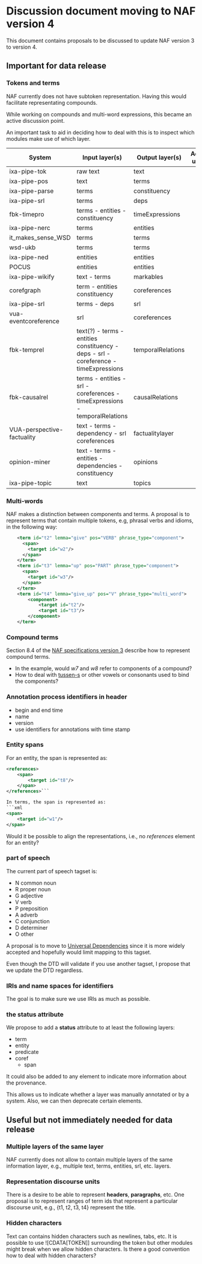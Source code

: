 # Discussion document moving to NAF version 4

This document contains proposals to be discussed to update NAF version 3 to version 4.

## Important for data release 

### Tokens and terms
NAF currently does not have subtoken representation.
Having this would facilitate representating compounds.

While working on compounds and multi-word expressions,
this became an active discussion point.

An important task to aid in deciding how to deal with this is to inspect which modules make use of which layer.

|  System | Input layer(s)  | Output layer(s)  | Actively used in  |
|---|---|---|---|
|  ixa-pipe-tok | raw text  | text   |   | 
| ixa-pipe-pos  | text  | terms   |   |
| ixa-pipe-parse  | terms   | constituency   |   |
| ixa-pipe-srl | terms | deps | |
| fbk-timepro | terms - entities - constituency | timeExpressions | | 
| ixa-pipe-nerc | terms | entities | |
| it_makes_sense_WSD | terms | terms | |
| wsd-ukb | terms | terms | |
| ixa-pipe-ned | entities | entities | |
| POCUS | entities | entities | |
| ixa-pipe-wikify | text - terms | markables | |
| corefgraph | term - entities  constituency | coreferences | |
| ixa-pipe-srl | terms - deps | srl | |
| vua-eventcoreference | srl | coreferences | |
| fbk-temprel | text(?) - terms - entities  constituency - deps - srl - coreference - timeExpressions | temporalRelations | |
| fbk-causalrel | terms - entities - srl - coreferences - timeExpressions - temporalRelations | causalRelations | |
| VUA-perspective-factuality | text - terms - dependency - srl  coreferences | factualitylayer | |
| opinion-miner | text - terms - entities - dependencies - constituency | opinions |
| ixa-pipe-topic | text | topics | |

### Multi-words

NAF makes a distinction between components and terms.
A proposal is to represent terms that contain multiple tokens, e.g, phrasal verbs and idioms,
in the following way:

```xml
    <term id="t2" lemma="give" pos="VERB" phrase_type="component">
      <span>
        <target id="w2"/>
      </span>
    </term>
    <term id="t3" lemma="up" pos="PART" phrase_type="component">
      <span>
        <target id="w3"/>
      </span>
    </term>
    <term id="t4" lemma="give_up" pos="V" phrase_type="multi_word">
        <component>
            <target id="t2"/>
            <target id="t3"/>
        </component>
    </term>
```

### Compound terms
Section 8.4 of the [NAF specifications version 3](https://github.com/newsreader/NAF/blob/master/naf.pdf)
describe how to represent compound terms.
* In the example, would *w7* and *w8* refer to components of a compound?
* How to deal with [tussen-s](https://nl.wiktionary.org/wiki/tussen-s) or other vowels or consonants used to bind the components?

### Annotation process identifiers in header
* begin and end time
* name
* version
* use identifiers for annotations with time stamp

### Entity spans
For an entity, the span is represented as:
```xml
<references>
    <span>
        <target id="t8"/>
    </span>
</references>```

In terms, the span is represented as:
```xml
<span>
    <target id="w1"/>
</span>
```

Would it be possible to align the representations, i.e., no *references* element for an entity?

### part of speech
The current part of speech tagset is:
* N common noun
* R proper noun
* G adjective
* V verb
* P preposition
* A adverb
* C conjunction
* D determiner
* O other

A proposal is to move to [Universal Dependencies](https://universaldependencies.org/) since it is
more widely accepted and hopefully would limit mapping to this tagset.

Even though the DTD will validate if you use another tagset, I propose that we update the DTD regardless.

### IRIs and name spaces for identifiers
The goal is to make sure we use IRIs as much as possible.

### the status attribute
We propose to add a **status** attribute to at least the following layers:
* term 
* entity
* predicate
* coref
    * span

It could also be added to any element to indicate more information about the provenance.

This allows us to indicate whether a layer was manually annotated or by a system.
Also, we can then deprecate certain elements.

## Useful but not immediately needed for data release

### Multiple layers of the same layer
NAF currently does not allow to contain multiple layers of the same information layer,
e.g., multiple text, terms, entities, srl, etc. layers.

### Representation discourse units
There is a desire to be able to represent **headers**, **paragraphs**, etc.
One proposal is to represent ranges of term ids that represent a particular discourse unit, e.g.,
{t1, t2, t3, t4} represent the title.

### Hidden characters
Text can contains hidden characters such as newlines, tabs, etc.
It is possible to use ![CDATA[TOKEN]] surrounding the token but other modules might break when we allow hidden characters.
Is there a good convention how to deal with hidden characters?
